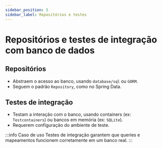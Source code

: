 ```yaml
---
sidebar_position: 5
sidebar_label: Repositórios e testes
---
```


# Repositórios e testes de integração com banco de dados

## Repositórios

- Abstraem o acesso ao banco, usando `database/sql` ou `GORM`.
- Seguem o padrão `Repository`, como no Spring Data.

## Testes de integração

- Testam a interação com o banco, usando containers (ex: `Testcontainers`) ou bancos em memória (ex: `SQLite`).
- Requerem configuração do ambiente de teste.

:::info Caso de uso
Testes de integração garantem que queries e mapeamentos funcionem corretamente em um banco real.
:::
